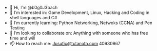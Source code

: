 - 👋 Hi, I’m @b0g0J3bach
- 👀 I’m interested in: Game Development, Linux, Hacking and Coding in shell languages and C#
- 🌱 I’m currently learning: Python Networking, Netwoks (CCNA) and Pen Testing
- 💞️ I’m looking to collaborate on: Anything with someone who has free time and will
- 📫 How to reach me: Jusufic@tutanota.com
40930967
